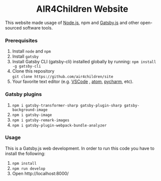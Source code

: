 <h1 align="center">
  AIR4Children Website
</h1>

This website made usage of [Node.js](https://nodejs.org/en/), npm and [Gatsby.js](https://www.gatsbyjs.org/) and other open-sourced software tools.
 
### Prerequisites
1. Install `node` and `npm`
1. Install `gatsby`
1. Install Gatsby CLI (gatsby-cli) installed globally by running:
   `npm install -g gatsby-cli`
1. Clone this repository   
   `git clone https://github.com/air4children/site`
1. Your favorite text editor (e.g. [VSCode](https://code.visualstudio.com/) , [atom](https://atom.io), [pycharm](https://www.jetbrains.com/pycharm/), etc).

### Gatsby plugins
1. `npm i gatsby-transformer-sharp gatsby-plugin-sharp gatsby-background-image`
1. `npm i gatsby-image`
1. `npm i gatsby-remark-images`
1. `npm i gatsby-plugin-webpack-bundle-analyzer`

### Usage
This is a Gatsby.js web development. In order to run this code you have to install the following: 
1. `npm install`
1. `npm run develop`
1. Open http://localhost:8000/
